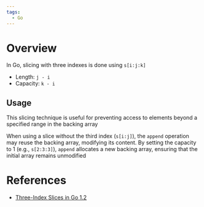 ```yaml
---
tags:
  - Go
---
```


# Overview

In Go, slicing with three indexes is done using `s[i:j:k]`

- Length: `j - i`
- Capacity: `k - i`

## Usage

This slicing technique is useful for preventing access to elements beyond a specified range in the backing array

When using a slice without the third index (`s[i:j]`), the `append` operation may reuse the backing array, modifying its content. By setting the capacity to 1 (e.g., `s[2:3:3]`), `append` allocates a new backing array, ensuring that the initial array remains unmodified

# References

- [Three-Index Slices in Go 1.2](https://www.ardanlabs.com/blog/2013/12/three-index-slices-in-go-12.html)
